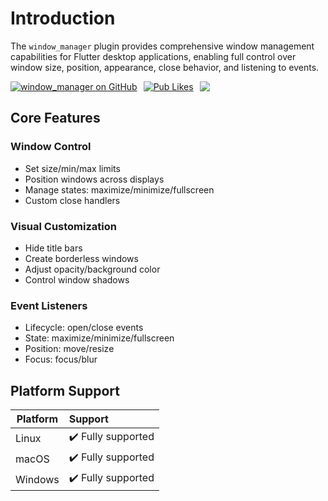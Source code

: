 # Introduction

The `window_manager` plugin provides comprehensive window management capabilities for Flutter desktop applications, enabling full control over window size, position, appearance, close behavior, and listening to events.

<div style="display: flex; flex-direction: row; gap: 10px;">
  <a href="https://github.com/leanflutter/window_manager">
    <img
      alt="window_manager on GitHub"
      src="https://img.shields.io/github/stars/leanflutter/window_manager?style=for-the-badge&logo=GitHub"
    />
  </a>
  <a href="https://pub.dev/packages/window_manager">
    <img alt="Pub Likes" src="https://img.shields.io/pub/likes/window_manager?style=for-the-badge&logo=flutter&label=Pub%20Likes"/>
  </a>
  <a href="https://github.com/leanflutter/window_manager/graphs/contributors">
    <img src="https://img.shields.io/github/all-contributors/leanflutter/window_manager?style=for-the-badge" />
  </a>
</div>

## Core Features

### Window Control

- Set size/min/max limits
- Position windows across displays
- Manage states: maximize/minimize/fullscreen
- Custom close handlers

### Visual Customization

- Hide title bars
- Create borderless windows
- Adjust opacity/background color
- Control window shadows

### Event Listeners

- Lifecycle: open/close events
- State: maximize/minimize/fullscreen
- Position: move/resize
- Focus: focus/blur

## Platform Support

| Platform | Support            |
| -------- | :----------------- |
| Linux    | ✔️ Fully supported |
| macOS    | ✔️ Fully supported |
| Windows  | ✔️ Fully supported |
